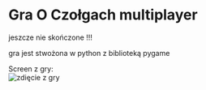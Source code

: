# Gra O Czołgach multiplayer


jeszcze nie skończone !!!


gra jest stwożona w python z biblioteką pygame

Screen z gry: <br>
<img src="https://user-images.githubusercontent.com/94393292/207125100-cbd8527e-88e3-4010-a48b-a2de91f50aa7.png" alt="zdięcie z gry">
